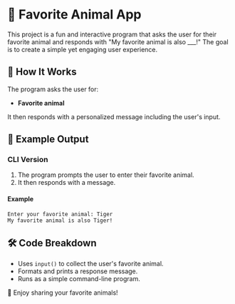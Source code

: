 # 🐾 Favorite Animal App

This project is a fun and interactive program that asks the user for their favorite animal and responds with "My favorite animal is also ___!" The goal is to create a simple yet engaging user experience.

## 📝 How It Works

The program asks the user for:
- **Favorite animal**

It then responds with a personalized message including the user's input.

## 📌 Example Output

### CLI Version
1. The program prompts the user to enter their favorite animal.
2. It then responds with a message.

#### **Example**
```
Enter your favorite animal: Tiger
My favorite animal is also Tiger!
```

## 🛠️ Code Breakdown

- Uses `input()` to collect the user's favorite animal.
- Formats and prints a response message.
- Runs as a simple command-line program.

🎉 Enjoy sharing your favorite animals!

